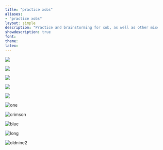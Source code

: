 ```yaml
---
title: "practice xobs"
aliases:
- "practice xobs"
layout: simple
description: "Practice and brainstorming for xob, as well as other misc. art practice"
showdescription: true
font: 
theme: 
latex: 
---
```


![](assets/practice/random2.png)

![](assets/practice/random3.png)

![](assets/practice/random4.png)

![](assets/practice/random5.png)

![](assets/practice/terrarium.png)

![one](assets/practice/one.png)

![crimson](assets/practice/crimson.png)

![blue](assets/practice/blue.png)

![long](assets/practice/long.png)

![oldnine2](assets/oldnine2.png)
